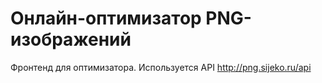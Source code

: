 # Онлайн-оптимизатор PNG-изображений

Фронтенд для оптимизатора. Используется API http://png.sijeko.ru/api
